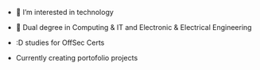 - 👀 I’m interested in technology
- 🌱 Dual degree in Computing & IT and Electronic & Electrical Engineering
- :D studies for OffSec Certs

- Currently creating portofolio projects

<!---
ripeax/ripeax is a ✨ special ✨ repository because its `README.md` (this file) appears on your GitHub profile.
You can click the Preview link to take a look at your changes.
--->
